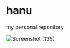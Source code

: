 # hanu
my personal repository

![Screenshot (139)](https://github.com/hanu-mhn/hanu/assets/146314454/08c65b59-142d-4baf-bc1d-b172d3445bc0)
